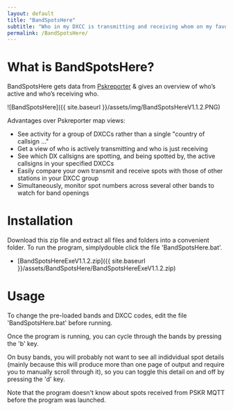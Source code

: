 ```yaml
---
layout: default
title: "BandSpotsHere"
subtitle: "Who in my DXCC is transmitting and receiving whom on my favourite bands?"
permalink: /BandSpotsHere/
---
```


# What is BandSpotsHere?
BandSpotsHere gets data from  [Pskreporter](https://pskreporter.info/) & gives an overview of who’s active and who’s receiving who. 

![BandSpotsHere]({{ site.baseurl }}/assets/img/BandSpotsHereV1.1.2.PNG)

Advantages over Pskreporter map views:
 - See activity for a group of DXCCs rather than a single "country of callsign ..."
 - Get a view of who is actively transmitting and who is just receiving
 - See which DX callsigns are spotting, and being spotted by, the active callsigns in your specified DXCCs
 - Easily compare your own transmit and receive spots with those of other stations in your DXCC group
 - Simultaneously, monitor spot numbers across several other bands to watch for band openings

# Installation
Download this zip file and extract all files and folders into a convenient folder. To run the program, simplydouble click the file 'BandSpotsHere.bat'.
   - [BandSpotsHereExeV1.1.2.zip]({{ site.baseurl }}/assets/BandSpotsHere/BandSpotsHereExeV1.1.2.zip)

# Usage
To change the pre-loaded bands and DXCC codes, edit the file 'BandSpotsHere.bat' before running.

Once the program is running, you can cycle through the bands by pressing  the 'b' key.

On busy bands, you will probably not want to see all indidvidual spot details (mainly because this will produce more than one page of output and require you to manually scroll through it), so you can toggle this detail on and off by pressing the 'd' key.

Note that the program doesn't know about spots received from PSKR MQTT before the program was launched.















